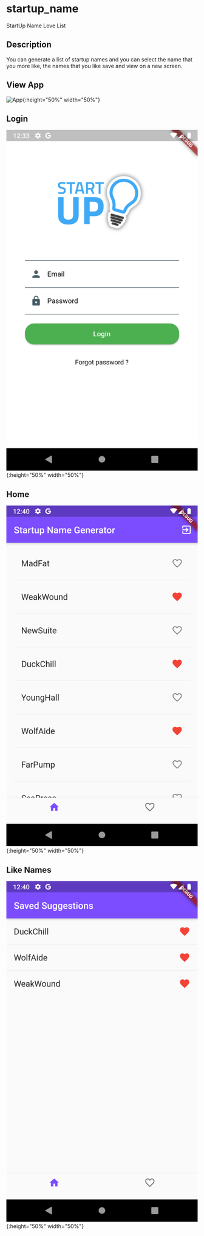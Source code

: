 # startup_name

StartUp Name Love List

## Description

You can generate a list of startup names and
you can select the name that you more like,
the names that you like save and view on a new screen.

## View App
![App](./source/view.gif){:height="50%" width="50%"}


## Login
![Login](./source/login.png){:height="50%" width="50%"}

## Home
![Home](./source/home.png){:height="50%" width="50%"}

## Like Names
![Like](./source/like.png){:height="50%" width="50%"}
